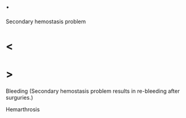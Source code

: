 # .

Secondary hemostasis problem

# <

# >

Bleeding (Secondary hemostasis problem results in re-bleeding after surguries.)

Hemarthrosis
